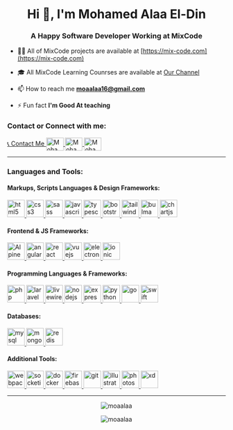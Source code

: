 <h1 align="center">Hi 👋, I'm Mohamed Alaa El-Din</h1>
<h3 align="center">A Happy Software Developer Working at MixCode</h3>

-   👨‍💻 All of MixCode projects are available at [https://mix-code.com](https://mix-code.com)

-   🎓 All MixCode Learning Counrses are available at [Our Channel](https://www.youtube.com/channel/UCE9HnnZMnhXMsL9tZwYbRnQ)

-   📫 How to reach me **moaalaa16@gmail.com**

-   ⚡ Fun fact **I'm Good At teaching**

<p align="left">
    <h3 align="left">Contact or Connect with me:</h3>
    <a href="https://wa.me/201091015305" target="blank">
        📞 Contact Me
    </a>
    <a href="https://twitter.com/alaamoa" target="blank">
        <img align="center"  src="https://cdn.jsdelivr.net/gh/devicons/devicon/icons/twitter/twitter-original.svg" alt="Mohamed Alaa El-Din Mohamed" height="30" width="40" />
    </a>
    <a href="https://linkedin.com/in/mohamed-alaa-el-din-mohamed" target="blank">
        <img align="center" src="https://cdn.jsdelivr.net/gh/devicons/devicon/icons/linkedin/linkedin-original.svg" alt="Mohamed Alaa El-Din Mohamed" height="30" width="40" />
    </a>
    <a href="https://www.facebook.com/MoaAlaaElDin" target="blank">
        <img align="center" src="https://cdn.jsdelivr.net/gh/devicons/devicon/icons/facebook/facebook-original.svg" alt="Mohamed Alaa El-Din Mohamed" height="30" width="40" />
    </a>
</p>
<hr>
<h3 align="left">Languages and Tools:</h3>
<p align="left">
    <h4 align="left">Markups, Scripts Languages & Design Frameworks:</h4>
	<a href="https://www.w3.org/html/" target="_blank">
        <img src="https://cdn.jsdelivr.net/gh/devicons/devicon/icons/html5/html5-original-wordmark.svg" alt="html5" width="40" height="40" /> 
    </a>
    <a href="https://www.w3schools.com/css/" target="_blank">
        <img src="https://cdn.jsdelivr.net/gh/devicons/devicon/icons/css3/css3-original-wordmark.svg" alt="css3" width="40" height="40" />
    </a>
	<a href="https://sass-lang.com" target="_blank"> 
        <img src="https://cdn.jsdelivr.net/gh/devicons/devicon/icons/sass/sass-original.svg" alt="sass" width="40" height="40" /> 
    </a>
    <a href="https://developer.mozilla.org/en-US/docs/Web/JavaScript" target="_blank"> 
        <img src="https://cdn.jsdelivr.net/gh/devicons/devicon/icons/javascript/javascript-original.svg" alt="javascript" width="40" height="40" /> 
    </a>
    <a href="https://www.typescriptlang.org/" target="_blank"> 
        <img src="https://cdn.jsdelivr.net/gh/devicons/devicon/icons/typescript/typescript-original.svg" alt="typescript" width="40" height="40" /> 
    </a>
	<a href="https://getbootstrap.com" target="_blank"> 
        <img src="https://cdn.jsdelivr.net/gh/devicons/devicon/icons/bootstrap/bootstrap-original-wordmark.svg" alt="bootstrap" width="40" height="40" /> 
    </a>
    <a href="https://tailwindcss.com/" target="_blank"> 
        <img src="https://cdn.jsdelivr.net/gh/devicons/devicon/icons/tailwindcss/tailwindcss-original-wordmark.svg" alt="tailwind" width="40" height="40" /> 
    </a>
    <a href="https://bulma.io/" target="_blank">
        <img src="https://cdn.jsdelivr.net/gh/devicons/devicon/icons/bulma/bulma-plain.svg" alt="bulma" width="40" height="40" />
    </a>
    <a href="https://www.chartjs.org" target="_blank">
        <img src="https://www.chartjs.org/img/chartjs-logo.svg" alt="chartjs" width="40" height="40" />
    </a>
    <h4 align="left">Frontend & JS Frameworks:</h4>
<a href="https://alpinejs.dev/" target="_blank"> 
        <img src="https://cdn.jsdelivr.net/gh/devicons/devicon@latest/icons/alpinejs/alpinejs-original.svg" alt="Alpine Js" width="40" height="40" /> 
    </a>
<a href="https://angular.io" target="_blank"> 
        <img src="https://cdn.jsdelivr.net/gh/devicons/devicon/icons/angularjs/angularjs-original.svg" alt="angularjs" width="40" height="40" /> 
    </a>
    <a href="https://reactjs.org/" target="_blank"> 
        <img src="https://cdn.jsdelivr.net/gh/devicons/devicon/icons/react/react-original-wordmark.svg" alt="react" width="40" height="40" /> 
    </a>
    	<a href="https://vuejs.org/" target="_blank"> 
        <img src="https://cdn.jsdelivr.net/gh/devicons/devicon/icons/vuejs/vuejs-original-wordmark.svg" alt="vuejs" width="40" height="40" /> 
    </a>
    <a href="https://www.electronjs.org" target="_blank">
        <img src="https://cdn.jsdelivr.net/gh/devicons/devicon/icons/electron/electron-original.svg" alt="electron" width="40" height="40" />
    </a>
    	<a href="https://ionicframework.com/" target="_blank"> 
        <img src="https://cdn.jsdelivr.net/gh/devicons/devicon/icons/ionic/ionic-original.svg" alt="ionic" width="40" height="40" /> 
    </a>
    <h4 align="left">Programming Languages & Frameworks:</h4>
    <a href="https://www.php.net" target="_blank"> 
        <img src="https://cdn.jsdelivr.net/gh/devicons/devicon/icons/php/php-original.svg" alt="php" width="40" height="40" /> 
    </a>
    <a href="https://laravel.com" target="_blank"> 
        <img src="https://cdn.jsdelivr.net/gh/devicons/devicon/icons/laravel/laravel-original.svg" alt="laravel" width="40" height="40" /> 
    </a>
    <a href="https://livewire.laravel.com" target="_blank"> 
        <img src="https://cdn.jsdelivr.net/gh/devicons/devicon/icons/livewire/livewire-original-wordmark.svg" alt="livewire" width="40" height="40" /> 
    </a>
    <a href="https://nodejs.org" target="_blank"> 
        <img src="https://cdn.jsdelivr.net/gh/devicons/devicon/icons/nodejs/nodejs-original.svg" alt="nodejs" width="40" height="40" /> 
    </a>
    <a href="https://expressjs.com/" target="_blank"> 
        <img src="https://cdn.jsdelivr.net/gh/devicons/devicon/icons/express/express-original.svg" alt="express" width="40" height="40" /> 
    </a>
    <a href="https://www.python.org/" target="_blank">
        <img src="https://cdn.jsdelivr.net/gh/devicons/devicon/icons/python/python-original-wordmark.svg" alt="python" width="40" height="40" />
    </a>
	<a href="https://golang.org" target="_blank"> 
        <img src="https://cdn.jsdelivr.net/gh/devicons/devicon/icons/go/go-original-wordmark.svg" alt="go" width="40" height="40" /> 
    </a>
    <a href="https://docs.swift.org/swift-book/" target="_blank"> 
        <img src="https://cdn.jsdelivr.net/gh/devicons/devicon/icons/swift/swift-original.svg" alt="swift" width="40" height="40" /> 
    </a>
    <h4 align="left">Databases:</h4>
	<a href="https://www.mysql.com/" target="_blank"> 
        <img src="https://cdn.jsdelivr.net/gh/devicons/devicon/icons/mysql/mysql-original.svg" alt="mysql" width="40" height="40" /> 
    </a>
	<a href="https://www.mongodb.com/" target="_blank">
        <img src="https://cdn.jsdelivr.net/gh/devicons/devicon/icons/mongodb/mongodb-original-wordmark.svg" alt="mongodb" width="40" height="40" /> 
    </a>
	<a href="https://redis.io" target="_blank"> 
        <img src="https://cdn.jsdelivr.net/gh/devicons/devicon/icons/redis/redis-original-wordmark.svg" alt="redis" width="40" height="40" /> 
    </a>
    <h4 align="left">Additional Tools:</h4>
    <a href="https://webpack.js.org" target="_blank"> 
        <img src="https://cdn.jsdelivr.net/gh/devicons/devicon/icons/webpack/webpack-original.svg" alt="webpack" width="40" height="40" /> 
    </a>
	<a href="https://socket.io/" target="_blank"> 
        <img src="https://cdn.jsdelivr.net/gh/devicons/devicon/icons/socketio/socketio-original.svg" alt="socketio" width="40" height="40" /> 
    </a>
	<a href="https://www.docker.com/" target="_blank">
        <img src="https://cdn.jsdelivr.net/gh/devicons/devicon/icons/docker/docker-original-wordmark.svg" alt="docker" width="40" height="40" /> 
    </a>
	<a href="https://firebase.google.com/" target="_blank">
        <img src="https://cdn.jsdelivr.net/gh/devicons/devicon/icons/firebase/firebase-plain-wordmark.svg" alt="firebase" width="40" height="40" />
    </a>
	<a href="https://git-scm.com/" target="_blank">
        <img src="https://cdn.jsdelivr.net/gh/devicons/devicon/icons/git/git-original-wordmark.svg" alt="git" width="40" height="40" />
    </a>
	<a href="https://www.adobe.com/in/products/illustrator.html" target="_blank"> 
        <img src="https://cdn.jsdelivr.net/gh/devicons/devicon/icons/illustrator/illustrator-line.svg" alt="illustrator" width="40" height="40" /> 
    </a>
    <a href="https://www.adobe.com/in/products/photoshop.html" target="_blank"> 
        <img src="https://cdn.jsdelivr.net/gh/devicons/devicon/icons/photoshop/photoshop-line.svg" alt="photoshop" width="40" height="40" /> 
    </a>
    <a href="https://www.adobe.com/in/products/xd.html" target="_blank"> 
        <img src="https://cdn.jsdelivr.net/gh/devicons/devicon/icons/xd/xd-line.svg" alt="xd" width="40" height="40" /> 
    </a>
</p>
<hr>
<p align="center">
    <img align="center" src="https://my-github-readme-stats-sooty.vercel.app/api?username=moaalaa&show_icons=true&include_all_commits=true" alt="moaalaa" />
</p>
<p align="center">
    <img align="center" src="https://my-github-readme-stats-sooty.vercel.app/api/top-langs/?username=moaalaa&layout=compact&langs_count=30" alt="moaalaa" />
</p>

